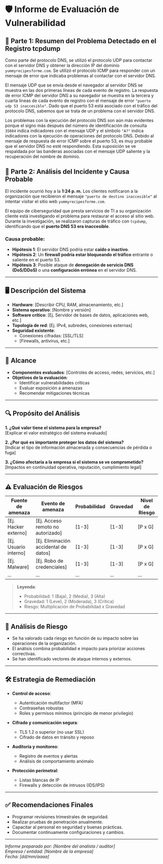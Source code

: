 # 🛡️ Informe de Evaluación de Vulnerabilidad

## 📄 Parte 1: Resumen del Problema Detectado en el Registro tcpdump

Como parte del protocolo DNS, se utilizó el protocolo UDP para contactar con el servidor DNS y obtener la dirección IP del dominio `yummyrecipesforme.com`. Se utilizó el protocolo ICMP para responder con un mensaje de error que indicaba problemas al contactar con el servidor DNS.

El mensaje UDP que se envía desde el navegador al servidor DNS se muestra en las dos primeras líneas de cada evento de registro. La respuesta de error ICMP del servidor DNS a su navegador se muestra en la tercera y cuarta líneas de cada evento de registro con el mensaje de error `"puerto udp 53 inaccesible"`. Dado que el puerto 53 está asociado con el tráfico del protocolo DNS, sabemos que se trata de un problema con el servidor DNS.

Los problemas con la ejecución del protocolo DNS son aún más evidentes porque el signo más después del número de identificación de consulta `35084` indica indicadores con el mensaje UDP y el símbolo `"A?"` indica indicadores con la ejecución de operaciones del protocolo DNS. Debido al mensaje de respuesta de error ICMP sobre el puerto 53, es muy probable que el servidor DNS no esté respondiendo. Esta suposición se ve respaldada por las banderas asociadas con el mensaje UDP saliente y la recuperación del nombre de dominio.

## 🧪 Parte 2: Análisis del Incidente y Causa Probable

El incidente ocurrió hoy a la **1:24 p. m.** Los clientes notificaron a la organización que recibieron el mensaje `"puerto de destino inaccesible"` al intentar visitar el sitio web `yummyrecipesforme.com`.

El equipo de ciberseguridad que presta servicios de TI a su organización cliente está investigando el problema para restaurar el acceso al sitio web. Durante la investigación, se realizaron capturas de tráfico con `tcpdump`, identificando que el **puerto DNS 53 era inaccesible**.

### Causa probable:
- **Hipótesis 1**: El servidor DNS podría estar **caído o inactivo**.
- **Hipótesis 2**: Un **firewall podría estar bloqueando el tráfico** entrante o saliente en el puerto 53.
- **Hipótesis 3**: Posible ataque de **denegación de servicio DNS (DoS/DDoS)** o una **configuración errónea** en el servidor DNS.

---

## 🖥️ Descripción del Sistema

- **Hardware**: [Describir CPU, RAM, almacenamiento, etc.]  
- **Sistema operativo**: [Nombre y versión]  
- **Software crítico**: [Ej. Servidor de bases de datos, aplicaciones web, etc.]  
- **Topología de red**: [Ej. IPv4, subredes, conexiones externas]  
- **Seguridad existente**:  
  - Conexiones cifradas: [SSL/TLS]
  - [Firewalls, antivirus, etc.]

---

## 🎯 Alcance

- **Componentes evaluados**: [Controles de acceso, redes, servicios, etc.]  
- **Objetivos de la evaluación**:  
  - Identificar vulnerabilidades críticas
  - Evaluar exposición a amenazas
  - Recomendar mitigaciones técnicas

---

## 🔍 Propósito del Análisis

**1. ¿Qué valor tiene el sistema para la empresa?**  
[Explicar el valor estratégico del sistema evaluado]

**2. ¿Por qué es importante proteger los datos del sistema?**  
[Indicar el tipo de información almacenada y consecuencias de pérdida o fuga]

**3. ¿Cómo afectaría a la empresa si el sistema se ve comprometido?**  
[Impactos en continuidad operativa, reputación, cumplimiento legal]

---

## ⚠️ Evaluación de Riesgos

| Fuente de amenaza     | Evento de amenaza                                 | Probabilidad | Gravedad | Nivel de Riesgo |
|-----------------------|---------------------------------------------------|--------------|----------|-----------------|
| [Ej. Hacker externo]  | [Ej. Acceso remoto no autorizado]                | [1-3]        | [1-3]    | [P x G]         |
| [Ej. Usuario interno] | [Ej. Eliminación accidental de datos]            | [1-3]        | [1-3]    | [P x G]         |
| [Ej. Malware]         | [Ej. Robo de credenciales]                       | [1-3]        | [1-3]    | [P x G]         |
| ...                   | ...                                               | ...          | ...      | ...             |

> **Leyenda**:  
> - Probabilidad: 1 (Baja), 2 (Media), 3 (Alta)  
> - Gravedad: 1 (Leve), 2 (Moderada), 3 (Crítica)  
> - Riesgo: Multiplicación de Probabilidad x Gravedad

---

## 🧠 Análisis de Riesgo

- Se ha valorado cada riesgo en función de su impacto sobre las operaciones de la organización.  
- El análisis combina probabilidad e impacto para priorizar acciones correctivas.  
- Se han identificado vectores de ataque internos y externos.

---

## 🛠️ Estrategia de Remediación

- **Control de acceso**:  
  - Autenticación multifactor (MFA)  
  - Contraseñas robustas  
  - Roles y permisos mínimos (principio de menor privilegio)

- **Cifrado y comunicación segura**:  
  - TLS 1.2 o superior (no usar SSL)  
  - Cifrado de datos en tránsito y reposo

- **Auditoría y monitoreo**:  
  - Registro de eventos y alertas  
  - Análisis de comportamiento anómalo

- **Protección perimetral**:  
  - Listas blancas de IP  
  - Firewalls y detección de intrusos (IDS/IPS)

---

## ✅ Recomendaciones Finales

- Programar revisiones trimestrales de seguridad.
- Realizar pruebas de penetración anualmente.
- Capacitar al personal en seguridad y buenas prácticas.
- Documentar continuamente configuraciones y cambios.

---

*Informe preparado por: [Nombre del analista / auditor]*  
*Empresa / entidad: [Nombre de la empresa]*  
*Fecha: [dd/mm/aaaa]*
